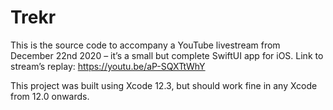 # Trekr
This is the source code to accompany a YouTube livestream from December 22nd 2020 – it’s a small but complete SwiftUI app for iOS.
Link to stream’s replay: https://youtu.be/aP-SQXTtWhY

This project was built using Xcode 12.3, but should work fine in any Xcode from 12.0 onwards.


